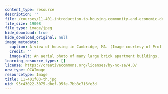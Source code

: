 ```yaml
---
content_type: resource
description: ''
file: /courses/11-401-introduction-to-housing-community-and-economic-development-fall-2003/95c430223075dbef95fe7bb8c716fe3d_11-401f03-th.jpg
file_size: 19008
file_type: image/jpeg
hide_download: true
hide_download_original: null
image_metadata:
  caption: A view of housing in Cambridge, MA. (Image courtesy of Prof. Larry Vale.)
  credit: ''
  image-alt: An aerial photo of many large brick apartment buildings.
learning_resource_types: []
license: https://creativecommons.org/licenses/by-nc-sa/4.0/
ocw_type: OCWImage
resourcetype: Image
title: 11-401f03-th.jpg
uid: 95c43022-3075-dbef-95fe-7bb8c716fe3d
---
```

